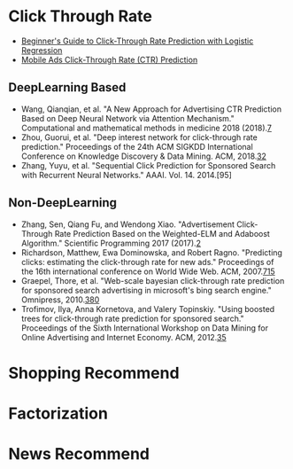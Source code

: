 # Click Through Rate
- [Beginner's Guide to Click-Through Rate Prediction with Logistic Regression](https://turi.com/learn/gallery/notebooks/click_through_rate_prediction_intro.html)
- [Mobile Ads Click-Through Rate (CTR) Prediction](https://towardsdatascience.com/mobile-ads-click-through-rate-ctr-prediction-44fdac40c6ff)

## DeepLearning Based
- Wang, Qianqian, et al. "A New Approach for Advertising CTR Prediction Based on Deep Neural Network via Attention Mechanism." Computational and mathematical methods in medicine 2018 (2018).[7](https://www.hindawi.com/journals/cmmm/2018/8056541/)
- Zhou, Guorui, et al. "Deep interest network for click-through rate prediction." Proceedings of the 24th ACM SIGKDD International Conference on Knowledge Discovery & Data Mining. ACM, 2018.[32](https://dl.acm.org/citation.cfm?id=3219823)
- Zhang, Yuyu, et al. "Sequential Click Prediction for Sponsored Search with Recurrent Neural Networks." AAAI. Vol. 14. 2014.[95]


## Non-DeepLearning
- Zhang, Sen, Qiang Fu, and Wendong Xiao. "Advertisement Click-Through Rate Prediction Based on the Weighted-ELM and Adaboost Algorithm." Scientific Programming 2017 (2017).[2](https://www.hindawi.com/journals/sp/2017/2938369/abs/)
- Richardson, Matthew, Ewa Dominowska, and Robert Ragno. "Predicting clicks: estimating the click-through rate for new ads." Proceedings of the 16th international conference on World Wide Web. ACM, 2007.[715](https://dl.acm.org/citation.cfm?id=1242643)
- Graepel, Thore, et al. "Web-scale bayesian click-through rate prediction for sponsored search advertising in microsoft's bing search engine." Omnipress, 2010.[380](http://discovery.ucl.ac.uk/1395202/)
- Trofimov, Ilya, Anna Kornetova, and Valery Topinskiy. "Using boosted trees for click-through rate prediction for sponsored search." Proceedings of the Sixth International Workshop on Data Mining for Online Advertising and Internet Economy. ACM, 2012.[35](https://dl.acm.org/citation.cfm?id=2351358)





# Shopping Recommend
# Factorization
# News Recommend

 
